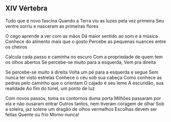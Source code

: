 ## XIV Vértebra

Tudo que é novo fascina
Quando a Terra viu as luzes pela vez primeira
Seu ventre sorriu e nasceram as primeiras flores

O cego aprende a ver com as mãos
Dá maior sentido ao som e à música
Conhece do alimento mais que o gosto
Percebe as pequenas nuances entre os cheiros

Calcula cada passo e caminha no escuro
Com a propriedade de quem tem os olhos abertos
Se percebe-se muito para a esquerda,
Vem pra direita

Se percebe-se muito à direita
Volta um pé para a esquerda e segue
Sem nunca ter visto estrelas
Conhece o céu sob sua cabeça
Como conhece as pedras pelo caminho que o orientam
O cajado é seu leme
A escuridão, sua realidade
Ao fim do túnel, um ponto de luz

Com novos passos, toma os contornos duma porta
Milhões passaram por ela e não ousaram entrar
Outros tantos, nem tiveram coragem de olhar
Sob a soleira, jaz solene um dragão de olhos vermelhos
Escolhas devem ser feitas
Quente ou frio
Morno nunca!